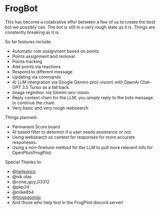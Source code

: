 # FrogBot
This has become a colabrative effor between a few of us to create the best bot we possibly can. The bot is still in a very rough state as it is. Things are constently breaking as it is.

So far features include:
- Automatic role assignment based on points
- Points assignment and removal
- Points tracking
- Add points via reactions
- Respond to different message
- Updating via commands
- AI LLM intergration via Google Gemini-pro(-vision) with OpenAi Chat-GPT 3.5 Turbo as a fall back.
- Image reginition via Gemini-pro-vision.
- Reply context chain for the LLM, you simply reply to the bots message to continue the chain.
- Very basic and very rough websearch

Things planned:
- Permanent Score board
- AI based filter to determin if a user needs assistance or not.
- Using websearch as context for responses for more accurate responeses.
- Using a non-finetune method for the LLM to pull more relevent info for OpenPilot/FrogPilot.

Special Thanks to:
- @[twilsonco](https://github.com/twilsonco)
- @nik.olas
- @cone_guy_03312
- @pkp24
- @mike854
- @[frogsgomoo](https://github.com/FrogAi)
- And those who help test in the FrogPilot discord server!
